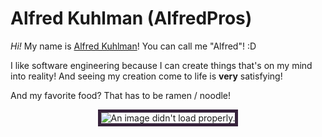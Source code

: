 # Alfred Kuhlman (AlfredPros)

_Hi!_ My name is [Alfred Kuhlman](https://github.com/AlfredPros)! You can call me "Alfred"! :D

I like software engineering because I can create things that's on my mind into reality! And seeing my creation come to life is **very** satisfying!

And my favorite food? That has to be ramen / noodle!

<center>
<img src="https://pbs.twimg.com/media/FbztCdeUIAAkAvZ?format=webp&name=small" title="An image of cute doggo eating ramen." alt="An image didn't load properly." draggable="false" oncontextmenu="return false" style="border: 5px solid #37233C; cursor: not-allowed;">
</center>
